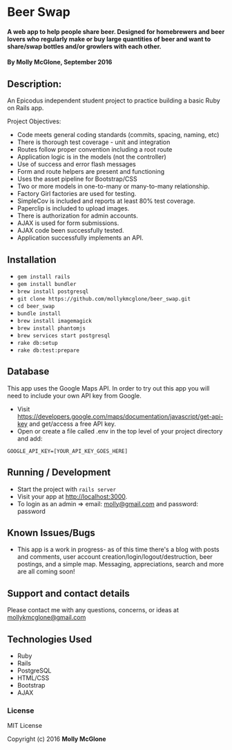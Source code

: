 # Beer Swap

#### A web app to help people share beer. Designed for homebrewers and beer lovers who regularly make or buy large quantities of beer and want to share/swap bottles and/or growlers with each other.

#### By Molly McGlone, September 2016

## Description:

An Epicodus independent student project to practice building a basic Ruby on Rails app.

Project Objectives:
* Code meets general coding standards (commits, spacing, naming, etc)
* There is thorough test coverage - unit and integration
* Routes follow proper convention including a root route
* Application logic is in the models (not the controller)
* Use of success and error flash messages
* Form and route helpers are present and functioning
* Uses the asset pipeline for Bootstrap/CSS
* Two or more models in one-to-many or many-to-many relationship.
* Factory Girl factories are used for testing.
* SimpleCov is included and reports at least 80% test coverage.
* Paperclip is included to upload images.
* There is authorization for admin accounts.
* AJAX is used for form submissions.
* AJAX code been successfully tested.
* Application successfully implements an API.

## Installation

* `gem install rails`
* `gem install bundler`
* `brew install postgresql`
* `git clone https://github.com/mollykmcglone/beer_swap.git`
* `cd beer_swap`
* `bundle install`
* `brew install imagemagick`
* `brew install phantomjs`
* `brew services start postgresql`
* `rake db:setup`
* `rake db:test:prepare`

## Database

This app uses the Google Maps API.  In order to try out this app you will need to include your own API key from Google.
* Visit https://developers.google.com/maps/documentation/javascript/get-api-key and get/access a free API key.
* Open or create a file called .env in the top level of your project directory and add:
```
GOOGLE_API_KEY=[YOUR_API_KEY_GOES_HERE]
```

## Running / Development

* Start the project with `rails server`
* Visit your app at [http://localhost:3000](http://localhost:3000).
* To login as an admin => email: molly@gmail.com and password: password

## Known Issues/Bugs

* This app is a work in progress- as of this time there's a blog with posts and comments, user account creation/login/logout/destruction, beer postings, and a simple map.  Messaging, appreciations, search and more are all coming soon!

## Support and contact details

Please contact me with any questions, concerns, or ideas at mollykmcglone@gmail.com

## Technologies Used

* Ruby
* Rails
* PostgreSQL
* HTML/CSS
* Bootstrap
* AJAX

### License

MIT License

Copyright (c) 2016  **Molly McGlone**
